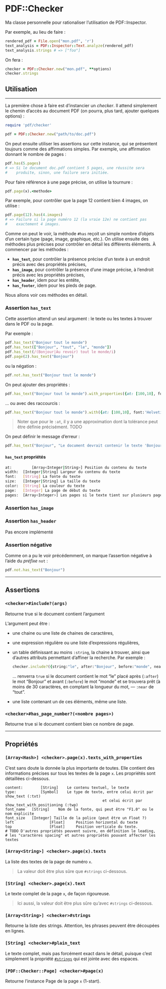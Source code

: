 # PDF::Checker

Ma classe personnelle pour rationaliser l’utilisation de PDF::Inspector.

Par exemple, au lieu de faire :

~~~ruby
rendered_pdf = File.open("mon.pdf", 'r')
text_analysis = PDF::Inspector::Text.analyze(rendered_pdf)
text_analysis.strings # => ["foo"]
~~~

On fera :

~~~ruby
checker = PDF::Checker.new("mon.pdf", **options)
checker.strings
~~~

## Utilisation

---

La première chose à faire est d’instancier un *checker*. Il attend simplement le chemin d’accès au document PDF (on pourra, plus tard, ajouter quelques options) :

~~~ruby
require 'pdf/checker'

pdf = PDF::Checker.new("path/to/doc.pdf")
~~~

On peut ensuite utiliser les assertions sur cette instance, qui se présentent toujours comme des affirmations simples. Par exemple, une affirmation donnant le nombre de pages :

~~~ruby
pdf.has(5.pages)
# => Si le document doc.pdf contient 5 pages, une réussite sera
#    produite, sinon, une failure sera initiée.
~~~

Pour faire référence à une page précise, on utilise la tournure :

~~~ruby
pdf.page(x).<methode>
~~~

Par exemple, pour contrôler que la page 12 contient bien 4 images, on utilise :

~~~ruby
pdf.page(12).has(4.images)
# => Failure si la page numéro 12 (la vraie 12e) ne contient pas
#    exactement 4 images.
~~~

Comme on peut le voir, la méthode `#has` reçoit un simple nombre d’objets d’un certain type (page, image, graphique, etc.). On utilise ensuite des méthodes plus précises pour contrôler en détail les différents éléments. À commencer par les méthodes :

* **`has_text`**, pour contrôler la présence précise d’un texte à un endroit précis avec des propriétés précises,
* **`has_image`**, pour contrôler la présence d’une image précise, à l’endroit précis avec les propriétés précises,
* **`has_header`**, idem pour les entête,
* **`has_footer`**, idem pour les pieds de page.

Nous allons voir ces méthodes en détail.

<a name="asssertion-has_text"></a>

### Assertion `has_text`

Cette assertion attend un seul argument : le texte ou les textes à trouver dans le PDF ou la page. 

Par exemple :

~~~ruby
pdf.has_text("Bonjour tout le monde")
pdf.has_text(["Bonjour", "tout", "le", "monde"])
pdf.has_text(/(Bonjour|Au revoir) tout le monde/i)
pdf.page(2).has_text("Bonjour")
~~~

ou la négation :

~~~ruby
pdf.not.has_text("Bonjour tout le monde")
~~~

On peut ajouter des propriétés :

~~~ruby
pdf.has_text("Bonjour tout le monde").with_properties({at: [100,10], font:'Helvetica', size:15})
~~~

… ou avec des raccourcis :

~~~ruby
pdf.has_text("Bonjour tout le monde").with({at: [100,10], font:'Helvetica', size:15})
~~~

> Noter que pour le `:at`, il y a une approximation dont la tolérance peut être définie précisément. TODO

On peut définir le message d’erreur :

~~~ruby
pdf.has_text("Bonjour", "Le document devrait contenir le texte 'Bonjour'")
~~~



<a name="assertion-has_texte-properties"></a>

#### `has_text` propriétés

~~~bash
at: 		[Array<Integer|String>] Position du contenu du texte
width: 	[Integer|String] Largeur du contenu du texte
font: 	[String] La fonte du texte
size: 	[Integer|String] La taille du texte
color:  [String] La couleur du texte
page: 	[Integer] La page de début du texte
pages:	[Array<Integer>] Les pages si le texte tient sur plusieurs pages
~~~



<a name="assertion-has_image"></a>

### Assertion `has_image`

<a name="assertion-has_header"></a>

### Assertion `has_header`

Pas encore implémenté

<a name="negative-assertion"></a>

### Assertion négative

Comme on a pu le voir précédemment, on marque l’assertion négative à l’aide du *préfixe* `not` :

~~~ruby
pdf.not.has_text("Bonjour")
~~~



---



<a name="assertions"></a>

## Assertions

### `<checker>#include?(args)`

Retourne true si le document contient l’argument

L’argument peut être :

- une chaine ou une liste de chaines de caractères,

- une expression régulière ou une liste d’expressions régulières,

- un table définissant au moins `:string`, la chaine à trouver, ainsi que d’autres attributs permettant d’affiner la recherche. Par exemple :

  ~~~ruby
  checker.include?({string:"le", after:"Bonjour", before:"monde", near:'tout'}) 
  ~~~

  … renverra `true` si le document contient le mot “le” placé après (`:after`) le mot “Bonjour” et avant (`:before`) le mot “monde” et se trouvera prêt (à moins de 30 caractères, en comptant la longueur du mot, — `:near` de “tout”.

- une liste contenant un de ces éléments, même une liste.

<a name="assertion-has-page-number"></a>

### `<checker>#has_page_number?(<nombre pages>)`

Retourne true si le document contient bien ce nombre de page.

---

## Propriétés

### `[Array<Hash>] <checker>.page(x).texts_with_properties`

C’est sans doute la donnée la plus importante de toutes. Elle contient des informations précises sur tous les textes de la page `x`. Les propriétés sont détaillées ci-dessous.

~~~
content: 		[String] 	Le contenu textuel, le texte
type: 			[Symbol] 	Le type de texte, entre celui écrit par show_text (:txt)
 											et celui écrit par show_text_with_positioning (:twp)
font_name 	[String] 	Nom de la fonte, qui peut être "F1.0" ou le nom explicite
font_size 	[Integer] Taille de la police (peut être un Float ?)
left 				[Float] 	Position horizontal du texte
top 				[Float] 	Position verticale du texte.
# TODO D'autres propriétés peuvent suivre, en définition le leading, 
# les "caractères spacing" et autres propriétés pouvant affecter les textes
~~~



<a name="property-texts"></a>

### `[Array<String>] <checker>.page(x).texts`

La liste des textes de la page de numéro `x`.

> La valeur doit être plus sûre que `#strings` ci-dessous.

<a name="property-text"></a>

### `[String] <checker>.page(x).text`

Le texte complet de la page `x`, de façon rigoureuse.

> Ici aussi, la valeur doit être plus sûre qu’avec `#strings` ci-dessous.

<a name="strings-property"></a>

### `[Array<String>] <checker>#strings`

Retourne la liste des strings. Attention, les phrases peuvent être découpées en lignes.

<a name="plain_text-property"></a>

### `[String] <checker>#plain_text`

Le texte complet, mais pas forcément exact dans le détail, puisque c’est simplement la propriété [`#strings`](#string-property) qui est jointe avec des espaces.

<a name="page-properties"></a>

### `[PDF::Checker::Page] <checker>#page(x)`

Retourne l’instance Page de la page `x` (1-start).
